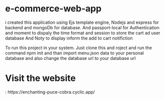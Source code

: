 # e-commerce-web-app
i created this application using Ejs template engine, Nodejs and express for backend and mongoDb for database. 
And passport-local for Authentication and moment to dispaly the time format and session to store the cart ad user database
And Noty to display inform the add to cart notifiction





To run this project in your system.
Just clone this and roject and run the command npm init
and than import menu.json data to your personal database and also change the database url to your database url


<h1> Visit the website </h1> :   https://enchanting-puce-cobra.cyclic.app/
